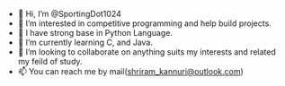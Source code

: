 - 👋 Hi, I’m @SportingDot1024
- 👀 I’m interested in competitive programming and help build projects.
- 🌳 I have strong base in Python Language.
- 🌱 I’m currently learning C, and Java.
- 💞️ I’m looking to collaborate on anything suits my interests and related my feild of study.
- 📫 You can reach me by mail(shriram_kannuri@outlook.com)

<!---
SportingDot1024/SportingDot1024 is a ✨ special ✨ repository because its `README.md` (this file) appears on your GitHub profile.
You can click the Preview link to take a look at your changes.
--->
